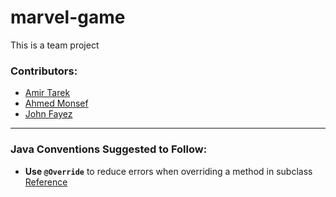 # marvel-game
This is a team project 
### Contributors:
- [Amir Tarek](https://github.com/amir-awad)
- [Ahmed Monsef](https://github.com/ahmedmonsef184) 
- [John Fayez](https://github.com/John-louis1)
---
### Java Conventions Suggested to Follow:
- **Use `@Override`** to reduce errors when overriding a method in subclass [Reference](https://www.geeksforgeeks.org/overriding-in-java/)